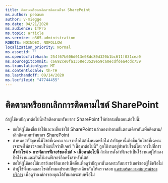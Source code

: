 ```yaml
---
title: ติดตามหรือยกเลิกการติดตามไซต์ SharePoint
ms.author: pebaum
author: v-miegge
ms.date: 04/21/2020
ms.audience: ITPro
ms.topic: article
ms.service: o365-administration
ROBOTS: NOINDEX, NOFOLLOW
localization_priority: Normal
ms.assetid: ''
ms.openlocfilehash: 254f67b606d013e08dc80d320b1bc611f031cea0
ms.sourcegitcommit: c6692ce0fa1358ec3529e59ca0ecdfdea4cdc759
ms.translationtype: MT
ms.contentlocale: th-TH
ms.lasthandoff: 09/14/2020
ms.locfileid: "47744455"
---
```

# <a name="follow-or-un-follow-a-sharepoint-site"></a>ติดตามหรือยกเลิกการติดตามไซต์ SharePoint

ถ้าผู้ใช้พบปัญหาต่อไปนี้หรือติดตามทรัพยากร SharePoint ให้ทำตามขั้นตอนต่อไปนี้:

* ขอให้ผู้ใช้ลงชื่อเข้าใช้และลงชื่อเข้าใช้ SharePoint แล้วลองทำตามขั้นตอนเดียวกันเพื่อติดตาม/เลิกติดตามทรัพยากร SharePoint
* กำหนดว่าปัญหานี้มีไซต์ที่เฉพาะเจาะจงหรือไซต์ทั้งหมดหรือไม่ ถ้าปัญหานี้เกิดขึ้นกับไซต์ที่เฉพาะเจาะจงให้ตรวจสอบให้แน่ใจว่าฟีเจอร์ "เนื้อหาต่อไปนี้" ถูกใช้งานอยู่สำหรับไซต์โดยการไปที่การ**ตั้งค่าไซต์ > การจัดการฟีเจอร์ของไซต์ > เนื้อหาต่อไปนี้** ถ้ามีการตั้งค่าฟีเจอร์เป็นใช้งานอยู่ให้ลองปิดใช้งานและเปิดใช้งานฟีเจอร์อีกครั้งสำหรับไซต์
* ขอให้ผู้ใช้ลองใช้เบราว์เซอร์อินเทอร์เน็ตอื่นเพื่อดูว่าปัญหานั้นเฉพาะกับเบราว์เซอร์ของผู้ใช้หรือไม่
* ถ้าผู้ใช้ทั้งหมดและไซต์ทั้งหมดประสบปัญหาเดียวกันให้ตรวจสอบ [แดชบอร์ดความสมบูรณ์ของบริการ](https://admin.microsoft.com/AdminPortal/Home#/servicehealth) เพื่อดูว่าองค์กรของคุณได้รับผลกระทบหรือไม่
